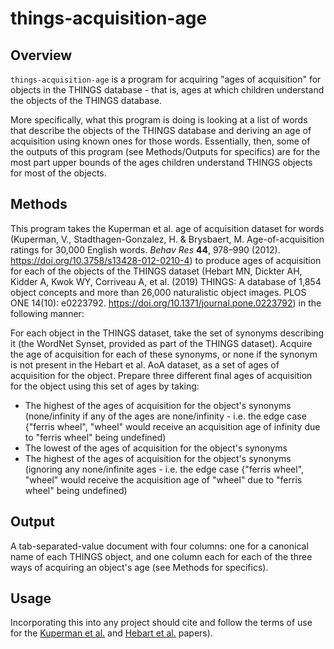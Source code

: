 # things-acquisition-age
## Overview
`things-acquisition-age` is a program for acquiring "ages of acquisition" for objects in the THINGS database - that is, ages at which children understand the objects of the THINGS database.

More specifically, what this program is doing is looking at a list of words that describe the objects of the THINGS database and deriving an age of acquisition using known ones for those words.
Essentially, then, some of the outputs of this program (see Methods/Outputs for specifics) are for the most part upper bounds of the ages children understand THINGS objects for most of the objects.

## Methods
This program takes the Kuperman et al. age of acquisition dataset for words 
(Kuperman, V., Stadthagen-Gonzalez, H. & Brysbaert, M. Age-of-acquisition ratings for 30,000 English words. _Behav Res_ **44**, 978–990 (2012). <https://doi.org/10.3758/s13428-012-0210-4>)
to produce ages of acquisition for each of the objects of the THINGS dataset
(Hebart MN, Dickter AH, Kidder A, Kwok WY, Corriveau A, et al. (2019) THINGS: A database of 1,854 object concepts and more than 26,000 naturalistic object images. PLOS ONE 14(10): e0223792. <https://doi.org/10.1371/journal.pone.0223792>)
in the following manner:

For each object in the THINGS dataset, take the set of synonyms describing it (the WordNet Synset, provided as part of the THINGS dataset).
Acquire the age of acquisition for each of these synonyms, or none if the synonym is not present in the Hebart et al. AoA dataset, as a set of ages of acquisition for the object.
Prepare three different final ages of acquisition for the object using this set of ages by taking:
+ The highest of the ages of acquisition for the object's synonyms (none/infinity if any of the ages are none/infinity - i.e. the edge case {"ferris wheel", "wheel" would receive an acquisition age of infinity due to "ferris wheel" being undefined)
+ The lowest of the ages of acquisition for the object's synonyms
+ The highest of the ages of acquisition for the object's synonyms (ignoring any none/infinite ages - i.e. the edge case {"ferris wheel", "wheel" would receive the acquisition age of "wheel" due to "ferris wheel" being undefined)

## Output
A tab-separated-value document with four columns: one for a canonical name of each THINGS object, and one column each for each of the three ways of acquiring an object's age (see Methods for specifics).

## Usage
Incorporating this into any project should cite and follow the terms of use for the [Kuperman et al.](https://doi.org/10.3758/s13428-012-0210-4) and [Hebart et al.](https://doi.org/10.1371/journal.pone.0223792) papers).

